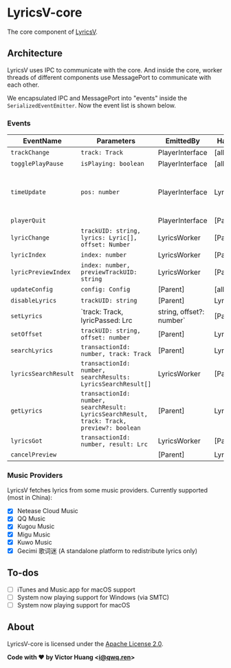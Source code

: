 # LyricsV-core

The core component of [LyricsV](https://lyricsv.app).

## Architecture

LyricsV uses IPC to communicate with the core. And inside the core, worker threads of different components use MessagePort to communicate with each other.

We encapsulated IPC and MessagePort into "events" inside the `SerializedEventEmitter`. Now the event list is shown below.

### Events


| EventName | Parameters | EmittedBy | HandledBy | Comment |
| - | - | - | - | - |
| `trackChange` | `track: Track` | PlayerInterface | [all] |   |
| `togglePlayPause` | `isPlaying: boolean` | PlayerInterface | [all] |   |
| `timeUpdate` | `pos: number` | PlayerInterface | LyricsWorker | Real number in seconds, with milliseconds accuracy |
| `playerQuit` |   | PlayerInterface | [Parent] |   |
| `lyricChange` | `trackUID: string, lyrics: Lyric[], offset: Number` | LyricsWorker | [Parent] |   |
| `lyricIndex` | `index: number` | LyricsWorker | [Parent] |   |
| `lyricPreviewIndex` | `index: number, previewTrackUID: string` | LyricsWorker | [Parent] |   |
| `updateConfig` | `config: Config` | [Parent] | [all] |   |
| `disableLyrics` | `trackUID: string` | [Parent] | LyricsWorker |   |
| `setLyrics` | `track: Track, lyricPassed: Lrc | string, offset?: number` | [Parent] | LyricsWorker |
| `setOffset` | `trackUID: string, offset: number` | [Parent] | LyricsWorker |   |
| `searchLyrics` | `transactionId: number, track: Track` | [Parent] | LyricsWorker |   |
| `lyricsSearchResult` | `transactionId: number, searchResults: LyricsSearchResult[]` | LyricsWorker | [Parent] |   |
| `getLyrics` | `transactionId: number, searchResult: LyricsSearchResult, track: Track, preview?: boolean` | [Parent] | LyricsWorker |   |
| `lyricsGot` | `transactionId: number, result: Lrc` | LyricsWorker | [Parent] |   |
| `cancelPreview` |   | [Parent] | LyricsWorker |   |

### Music Providers

LyricsV fetches lyrics from some music providers. Currently supported (most in China):

- [X] Netease Cloud Music
- [X] QQ Music
- [X] Kugou Music
- [X] Migu Music
- [X] Kuwo Music
- [X] Gecimi 歌词迷 (A standalone platform to redistribute lyrics only)

## To-dos

- [ ] iTunes and Music.app for macOS support
- [ ] System now playing support for Windows (via SMTC)
- [ ] System now playing support for macOS

## About

LyricsV-core is licensed under the [Apache License 2.0](LICENSE).

**Code with ♥ by Victor Huang \<i@qwq.ren\>**
